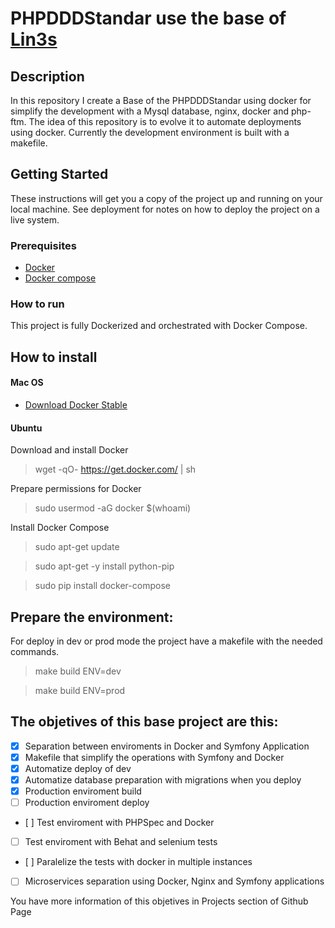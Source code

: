# PHPDDDStandar use the base of [Lin3s](https://github.com/LIN3S/PhpDDDStandard)

## Description

In this repository I create a Base of the PHPDDDStandar using docker for simplify the development with a Mysql database, nginx, docker and php-ftm.
The idea of this repository is to evolve it to automate deployments using docker. Currently the development environment is built with a makefile.

## Getting Started 
 
These instructions will get you a copy of the project up and running on your local machine. See deployment for notes on how to deploy the project on a live system. 
 
### Prerequisites 
 
* [Docker](https://www.docker.com/) 
* [Docker compose](https://docs.docker.com/compose/) 
 
### How to run 
 
This project is fully Dockerized and orchestrated with Docker Compose. 
 
## How to install

#### Mac OS

* [Download Docker Stable](https://download.docker.com/mac/stable/Docker.dmg)

#### Ubuntu

 Download and install Docker
> wget -qO- https://get.docker.com/ | sh

Prepare permissions for Docker
> sudo usermod -aG docker $(whoami)

Install Docker Compose
> sudo apt-get update

> sudo apt-get -y install python-pip

> sudo pip install docker-compose

## Prepare the environment: 
 
For deploy in dev or prod mode the project have a makefile with the needed commands.

> make build ENV=dev

> make build ENV=prod

## The objetives of this base project are this:

- [x] Separation between enviroments in Docker and Symfony Application
- [x] Makefile that simplify the operations with Symfony and Docker
- [x] Automatize deploy of dev
- [x] Automatize database preparation with migrations when you deploy
- [X] Production enviroment build
- [ ] Production enviroment deploy
- [ ] Test enviroment with PHPSpec and Docker
- [ ] Test enviroment with Behat and selenium tests
- [ ] Paralelize the tests with docker in multiple instances
- [ ] Microservices separation using Docker, Nginx and Symfony applications

You have more information of this objetives in Projects section of Github Page